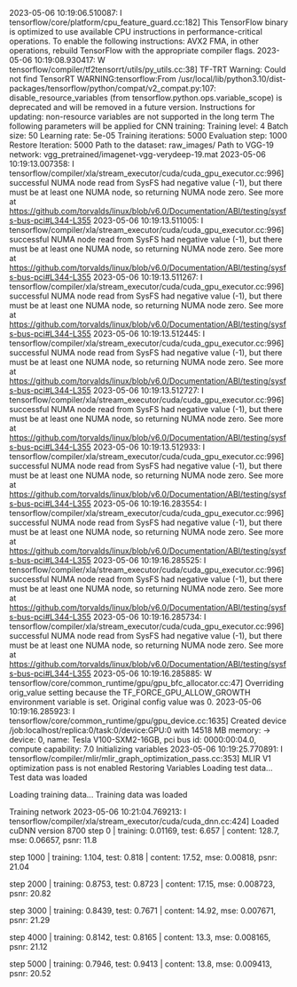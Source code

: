 2023-05-06 10:19:06.510087: I tensorflow/core/platform/cpu_feature_guard.cc:182] This TensorFlow binary is optimized to use available CPU instructions in performance-critical operations.
To enable the following instructions: AVX2 FMA, in other operations, rebuild TensorFlow with the appropriate compiler flags.
2023-05-06 10:19:08.930417: W tensorflow/compiler/tf2tensorrt/utils/py_utils.cc:38] TF-TRT Warning: Could not find TensorRT
WARNING:tensorflow:From /usr/local/lib/python3.10/dist-packages/tensorflow/python/compat/v2_compat.py:107: disable_resource_variables (from tensorflow.python.ops.variable_scope) is deprecated and will be removed in a future version.
Instructions for updating:
non-resource variables are not supported in the long term
The following parameters will be applied for CNN training:
Training level: 4
Batch size: 50
Learning rate: 5e-05
Training iterations: 5000
Evaluation step: 1000
Restore Iteration: 5000
Path to the dataset: raw_images/
Path to VGG-19 network: vgg_pretrained/imagenet-vgg-verydeep-19.mat
2023-05-06 10:19:13.007358: I tensorflow/compiler/xla/stream_executor/cuda/cuda_gpu_executor.cc:996] successful NUMA node read from SysFS had negative value (-1), but there must be at least one NUMA node, so returning NUMA node zero. See more at https://github.com/torvalds/linux/blob/v6.0/Documentation/ABI/testing/sysfs-bus-pci#L344-L355
2023-05-06 10:19:13.511005: I tensorflow/compiler/xla/stream_executor/cuda/cuda_gpu_executor.cc:996] successful NUMA node read from SysFS had negative value (-1), but there must be at least one NUMA node, so returning NUMA node zero. See more at https://github.com/torvalds/linux/blob/v6.0/Documentation/ABI/testing/sysfs-bus-pci#L344-L355
2023-05-06 10:19:13.511267: I tensorflow/compiler/xla/stream_executor/cuda/cuda_gpu_executor.cc:996] successful NUMA node read from SysFS had negative value (-1), but there must be at least one NUMA node, so returning NUMA node zero. See more at https://github.com/torvalds/linux/blob/v6.0/Documentation/ABI/testing/sysfs-bus-pci#L344-L355
2023-05-06 10:19:13.512445: I tensorflow/compiler/xla/stream_executor/cuda/cuda_gpu_executor.cc:996] successful NUMA node read from SysFS had negative value (-1), but there must be at least one NUMA node, so returning NUMA node zero. See more at https://github.com/torvalds/linux/blob/v6.0/Documentation/ABI/testing/sysfs-bus-pci#L344-L355
2023-05-06 10:19:13.512727: I tensorflow/compiler/xla/stream_executor/cuda/cuda_gpu_executor.cc:996] successful NUMA node read from SysFS had negative value (-1), but there must be at least one NUMA node, so returning NUMA node zero. See more at https://github.com/torvalds/linux/blob/v6.0/Documentation/ABI/testing/sysfs-bus-pci#L344-L355
2023-05-06 10:19:13.512933: I tensorflow/compiler/xla/stream_executor/cuda/cuda_gpu_executor.cc:996] successful NUMA node read from SysFS had negative value (-1), but there must be at least one NUMA node, so returning NUMA node zero. See more at https://github.com/torvalds/linux/blob/v6.0/Documentation/ABI/testing/sysfs-bus-pci#L344-L355
2023-05-06 10:19:16.283554: I tensorflow/compiler/xla/stream_executor/cuda/cuda_gpu_executor.cc:996] successful NUMA node read from SysFS had negative value (-1), but there must be at least one NUMA node, so returning NUMA node zero. See more at https://github.com/torvalds/linux/blob/v6.0/Documentation/ABI/testing/sysfs-bus-pci#L344-L355
2023-05-06 10:19:16.285525: I tensorflow/compiler/xla/stream_executor/cuda/cuda_gpu_executor.cc:996] successful NUMA node read from SysFS had negative value (-1), but there must be at least one NUMA node, so returning NUMA node zero. See more at https://github.com/torvalds/linux/blob/v6.0/Documentation/ABI/testing/sysfs-bus-pci#L344-L355
2023-05-06 10:19:16.285734: I tensorflow/compiler/xla/stream_executor/cuda/cuda_gpu_executor.cc:996] successful NUMA node read from SysFS had negative value (-1), but there must be at least one NUMA node, so returning NUMA node zero. See more at https://github.com/torvalds/linux/blob/v6.0/Documentation/ABI/testing/sysfs-bus-pci#L344-L355
2023-05-06 10:19:16.285885: W tensorflow/core/common_runtime/gpu/gpu_bfc_allocator.cc:47] Overriding orig_value setting because the TF_FORCE_GPU_ALLOW_GROWTH environment variable is set. Original config value was 0.
2023-05-06 10:19:16.285923: I tensorflow/core/common_runtime/gpu/gpu_device.cc:1635] Created device /job:localhost/replica:0/task:0/device:GPU:0 with 14518 MB memory:  -> device: 0, name: Tesla V100-SXM2-16GB, pci bus id: 0000:00:04.0, compute capability: 7.0
Initializing variables
2023-05-06 10:19:25.770891: I tensorflow/compiler/mlir/mlir_graph_optimization_pass.cc:353] MLIR V1 optimization pass is not enabled
Restoring Variables
Loading test data...
Test data was loaded

Loading training data...
Training data was loaded

Training network
2023-05-06 10:21:04.769213: I tensorflow/compiler/xla/stream_executor/cuda/cuda_dnn.cc:424] Loaded cuDNN version 8700
step 0 | training: 0.01169, test: 6.657 | content: 128.7, mse: 0.06657, psnr: 11.8

step 1000 | training: 1.104, test: 0.818 | content: 17.52, mse: 0.00818, psnr: 21.04

step 2000 | training: 0.8753, test: 0.8723 | content: 17.15, mse: 0.008723, psnr: 20.82

step 3000 | training: 0.8439, test: 0.7671 | content: 14.92, mse: 0.007671, psnr: 21.29

step 4000 | training: 0.8142, test: 0.8165 | content: 13.3, mse: 0.008165, psnr: 21.12

step 5000 | training: 0.7946, test: 0.9413 | content: 13.8, mse: 0.009413, psnr: 20.52
